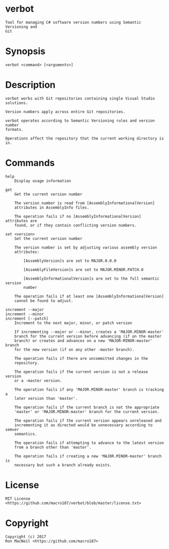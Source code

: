 verbot
======

    Tool for managing C# software version numbers using Semantic Versioning and
    Git


Synopsis
========

    verbot <command> [<arguments>]


Description
===========

    verbot works with Git repositories containing single Visual Studio
    solutions.

    Version numbers apply across entire Git repositories.

    verbot operates according to Semantic Versioning rules and version number
    formats.

    Operations affect the repository that the current working directory is in.


Commands
========

    help
        Display usage information

    get
        Get the current version number

        The version number is read from [AssemblyInformationalVersion]
        attributes in AssemblyInfo files.

        The operation fails if no [AssemblyInformationalVersion] attributes are
        found, or if they contain conflicting version numbers.

    set <version>
        Set the current version number

        The version number is set by adjusting various assembly version
        attributes:

            [AssemblyVersion]s are set to MAJOR.0.0.0

            [AssemblyFileVersion]s are set to MAJOR.MINOR.PATCH.0

            [AssemblyInformationalVersion]s are set to the full semantic version
            number

        The operation fails if at least one [AssemblyInformationalVersion]
        cannot be found to adjust.

    increment --major
    increment --minor
    increment [--patch]
        Increment to the next major, minor, or patch version

        If incrementing --major or --minor, creates a 'MAJOR.MINOR-master'
        branch for the current version before advancing (if on the master
        branch) or creates and advances on a new 'MAJOR-MINOR-master' branch
        for the new version (if on any other -master branch).

        The operation fails if there are uncommitted changes in the
        repository.

        The operation fails if the current version is not a release version
        or a -master version.

        The operation fails if any 'MAJOR.MINOR-master' branch is tracking a
        later version than 'master'.

        The operation fails if the current branch is not the appropriate
        'master' or 'MAJOR.MINOR-master' branch for the current version.

        The operation fails if the current version appears unreleased and
        incrementing it as directed would be unnecessary according to semver
        semantics.

        The operation fails if attempting to advance to the latest version
        from a branch other than 'master'.

        The operation fails if creating a new 'MAJOR.MINOR-master' branch is
        necessary but such a branch already exists.


License
=======

    MIT License <https://github.com/macro187/verbot/blob/master/license.txt>


Copyright
=========

    Copyright (c) 2017
    Ron MacNeil <https://github.com/macro187>
